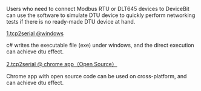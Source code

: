 Users who need to connect Modbus RTU or DLT645 devices to DeviceBit can use the software to simulate DTU device to quickly perform networking tests if there is no ready-made DTU device at hand.


[1.tcp2serial @windows](https://www.kancloud.cn/xjme/lewei50devicebitusermanual/782650)


c# writes the executable file (exe) under windows, and the direct execution can achieve dtu effect.

[2.tcp2serial @ chrome app（Open Source）](https://www.kancloud.cn/xjme/lewei50devicebitusermanual/782651)

Chrome app with open source code can be used on cross-platform, and can achieve dtu effect.
